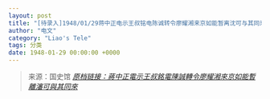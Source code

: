 ```yaml
---
layout: post
title: "[待录入]1948/01/29蒋中正电示王叔铭电陈诚转令廖耀湘来京如能暂离沈可与其同来"
author: "电文"
category: "Liao's Tele"
tags: 分类
date: 1948-01-29 00:00:00 +0000
---
```

> 来源：国史馆 [*原档链接：蔣中正電示王叔銘電陳誠轉令廖耀湘來京如能暫離瀋可與其同來*](https://ahonline.drnh.gov.tw/index.php?act=Display/image/5885981ucS=S=y#3bJ)